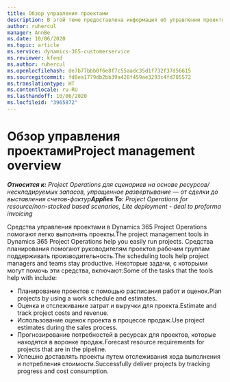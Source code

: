 ```yaml
---
title: Обзор управления проектами
description: В этой теме предоставлена информация об управлении проектом в Dynamics 365 Project Operations.
author: ruhercul
manager: AnnBe
ms.date: 10/06/2020
ms.topic: article
ms.service: dynamics-365-customerservice
ms.reviewer: kfend
ms.author: ruhercul
ms.openlocfilehash: de7b77bbb0f6e8f7c55aadc35d1f732f37d56615
ms.sourcegitcommit: fd8ea1779db2bb39a428f459ae3293c4fd785572
ms.translationtype: HT
ms.contentlocale: ru-RU
ms.lasthandoff: 10/06/2020
ms.locfileid: "3965872"
---
```

# <a name="project-management-overview"></a><span data-ttu-id="0a941-103">Обзор управления проектами</span><span class="sxs-lookup"><span data-stu-id="0a941-103">Project management overview</span></span>

<span data-ttu-id="0a941-104">_**Относится к:** Project Operations для сценариев на основе ресурсов/нескладируемых запасов, упрощенное развертывание — от сделки до выставления счетов-фактур_</span><span class="sxs-lookup"><span data-stu-id="0a941-104">_**Applies To:** Project Operations for resource/non-stocked based scenarios, Lite deployment - deal to proforma invoicing_</span></span>

<span data-ttu-id="0a941-105">Средства управления проектами в Dynamics 365 Project Operations помогают легко выполнять проекты.</span><span class="sxs-lookup"><span data-stu-id="0a941-105">The project management tools in Dynamics 365 Project Operations help you easily run projects.</span></span> <span data-ttu-id="0a941-106">Средства планирования помогают руководителям проектов рабочим группам поддерживать производительность.</span><span class="sxs-lookup"><span data-stu-id="0a941-106">The scheduling tools help project managers and teams stay productive.</span></span> <span data-ttu-id="0a941-107">Некоторые задачи, с которыми могут помочь эти средства, включают:</span><span class="sxs-lookup"><span data-stu-id="0a941-107">Some of the tasks that the tools help with include:</span></span>

- <span data-ttu-id="0a941-108">Планирование проектов с помощью расписания работ и оценок.</span><span class="sxs-lookup"><span data-stu-id="0a941-108">Plan projects by using a work schedule and estimates.</span></span>
- <span data-ttu-id="0a941-109">Оценка и отслеживание затрат и выручки для проекта.</span><span class="sxs-lookup"><span data-stu-id="0a941-109">Estimate and track project costs and revenue.</span></span>
- <span data-ttu-id="0a941-110">Использование оценок проекта в процессе продаж.</span><span class="sxs-lookup"><span data-stu-id="0a941-110">Use project estimates during the sales process.</span></span>
- <span data-ttu-id="0a941-111">Прогнозирование потребностей в ресурсах для проектов, которые находятся в воронке продаж.</span><span class="sxs-lookup"><span data-stu-id="0a941-111">Forecast resource requirements for projects that are in the pipeline.</span></span>
- <span data-ttu-id="0a941-112">Успешно доставлять проекты путем отслеживания хода выполнения и потребления стоимости.</span><span class="sxs-lookup"><span data-stu-id="0a941-112">Successfully deliver projects by tracking progress and cost consumption.</span></span>
